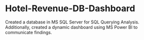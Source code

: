 # Hotel-Revenue-DB-Dashboard
Created a database in MS SQL Server for SQL Querying Analysis. Additionally, created a dynamic dashboard using MS Power BI to communicate findings.
